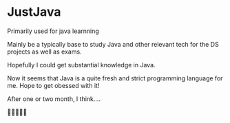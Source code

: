 # JustJava
Primarily used for java learnning

Mainly be a typically base to study Java and other relevant tech for the DS projects as well as exams.

Hopefully I could get substantial knowledge in Java.

Now it seems that Java is a quite fresh and strict programming language for me. Hope to get obessed with it! 

After one or two month, I think....

👨🏽‍💻🚀🚀